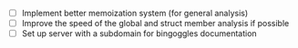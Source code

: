 - [ ] Implement better memoization system (for general analysis)
- [ ] Improve the speed of the global and struct member analysis if possible
- [ ] Set up server with a subdomain for bingoggles documentation

